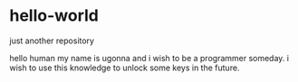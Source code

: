 # hello-world
just another repository

hello human
my name is ugonna and i wish to be a programmer someday.
i wish to use this knowledge to unlock some keys in the future.
